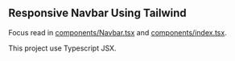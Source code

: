 ## Responsive Navbar Using Tailwind

Focus read in [components/Navbar.tsx](components/Navbar.tsx) and [components/index.tsx](pages/index.tsx).

This project use Typescript JSX.